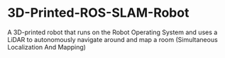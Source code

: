 # 3D-Printed-ROS-SLAM-Robot
A 3D-printed robot that runs on the Robot Operating System and uses a LiDAR to autonomously navigate around and map a room (Simultaneous Localization And Mapping)
